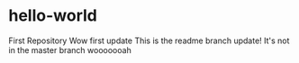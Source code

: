 # hello-world
First Repository
Wow first update
This is the readme branch update! It's not in the master branch wooooooah
